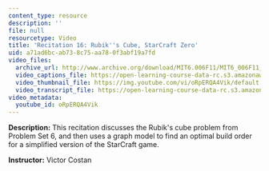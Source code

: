 ```yaml
---
content_type: resource
description: ''
file: null
resourcetype: Video
title: 'Recitation 16: Rubik''s Cube, StarCraft Zero'
uid: a71ad6bc-ab73-8c75-aa78-0f3abf19a7fd
video_files:
  archive_url: http://www.archive.org/download/MIT6.006F11/MIT6_006F11_rec16_300k.mp4
  video_captions_file: https://open-learning-course-data-rc.s3.amazonaws.com/6-006-introduction-to-algorithms-fall-2011/048834a32d3557f1b462aa17a18075a6_oRpERQA4Vik.vtt
  video_thumbnail_file: https://img.youtube.com/vi/oRpERQA4Vik/default.jpg
  video_transcript_file: https://open-learning-course-data-rc.s3.amazonaws.com/6-006-introduction-to-algorithms-fall-2011/7f1947f0885b9a4b92ddd9602647ba3f_oRpERQA4Vik.pdf
video_metadata:
  youtube_id: oRpERQA4Vik
---
```


**Description:** This recitation discusses the Rubik's cube problem from Problem Set 6, and then uses a graph model to find an optimal build order for a simplified version of the StarCraft game.

**Instructor:** Victor Costan